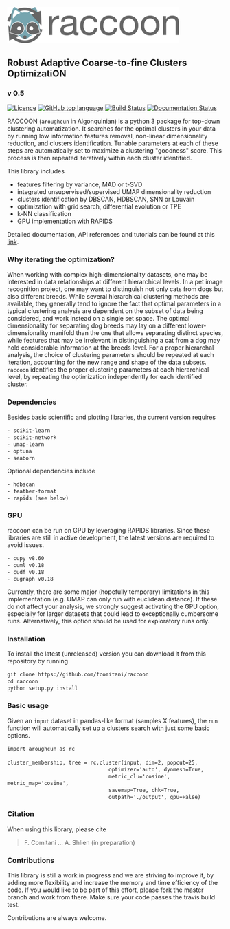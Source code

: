 <img src="docs/figs/logo_rc.png" width=400, padding=100>


## Robust Adaptive Coarse-to-fine Clusters OptimizatiON
### v 0.5

[![Licence](https://img.shields.io/github/license/fcomitani/raccoon?style=flat-square)](https://github.com/fcomitani/raccoon/blob/main/LICENSE)
[![GitHub top language](https://img.shields.io/github/languages/top/fcomitani/raccoon?style=flat-square)](https://github.com/fcomitani/raccoon/search?l=python)
[![Build Status](https://img.shields.io/travis/com/fcomitani/raccoon/main?style=flat-square)](https://travis-ci.com/fcomitani/raccoon)
[![Documentation Status](https://readthedocs.org/projects/aroughcun/badge/?version=latest&style=flat-square)](https://aroughcun.readthedocs.io/en/latest/?badge=latest)

RACCOON (`aroughcun` in Algonquinian) is a python 3 package for top-down clustering automatization. 
It searches for the optimal clusters in your data by running low information features removal, non-linear dimensionality reduction, and clusters identification. Tunable parameters at each of these steps are automatically set to maximize a clustering "goodness" score. This process is then repeated iteratively within each cluster identified.

This library includes

* features filtering by variance, MAD or t-SVD
* integrated unsupervised/supervised UMAP dimensionality reduction
* clusters identification by DBSCAN, HDBSCAN, SNN or Louvain
* optimization with grid search, differential evolution or TPE
* k-NN classification
* GPU implementation with RAPIDS

Detailed documentation, API references and tutorials can be found at this [link](https://aroughcun.readthedocs.io/en/latest/).

### Why iterating the optimization?

When working with complex high-dimensionality datasets, one may be interested in data relationships at different hierarchical levels. In a pet image recognition project, one may want to distinguish not only cats from dogs but also different breeds.
While several hierarchical clustering methods are available, they generally tend to ignore the fact that optimal parameters in a typical clustering analysis are dependent on the subset of data being considered, and work instead on a single set space. 
The optimal dimensionality for separating dog breeds may lay on a different lower-dimensionality manifold than the one that allows separating distinct species, while features that may be irrelevant in distinguishing a cat from a dog may hold considerable information at the breeds level. 
For a proper hierarchal analysis, the choice of clustering parameters should be repeated at each iteration, accounting for the new range and shape of the data subsets.
`raccoon` identifies the proper clustering parameters at each hierarchical level, by repeating the optimization independently for each identified cluster.  

### Dependencies

Besides basic scientific and plotting libraries, the current version requires

```
- scikit-learn
- scikit-network
- umap-learn
- optuna
- seaborn
```

Optional dependencies include

```
- hdbscan
- feather-format
- rapids (see below)
```

### GPU

raccoon can be run on GPU by leveraging RAPIDS libraries. Since these libraries are still in active development, the latest versions are required to avoid issues.

```
- cupy v8.60
- cuml v0.18
- cudf v0.18
- cugraph v0.18
```

Currently, there are some major (hopefully temporary) limitations in this implementation (e.g. UMAP can only run with euclidean distance).
If these do not affect your analysis, we strongly suggest activating the GPU option, especially for larger datasets that could lead to exceptionally cumbersome runs. Alternatively, this option should be used for exploratory runs only.

### Installation

<!--- raccoon releases can be easily installed through the python standard package manager  
`pip install aroughcun`.
--->

To install the latest (unreleased) version you can download it from this repository by running 
 
    git clone https://github.com/fcomitani/raccoon
    cd raccoon
    python setup.py install

### Basic usage

Given an `input` dataset in pandas-like format (samples X features), the `run` function will
automatically set up a clusters search with just some basic options. 

    import aroughcun as rc

    cluster_membership, tree = rc.cluster(input, dim=2, popcut=25,
                                     optimizer='auto', dynmesh=True,
                                     metric_clu='cosine', metric_map='cosine',
                                     savemap=True, chk=True,
                                     outpath='./output', gpu=False)

### Citation

When using this library, please cite

> F. Comitani ... A. Shlien (in preparation)

### Contributions

This library is still a work in progress and we are striving to improve it, by adding more flexibility and increase the memory and time efficiency of the code. If you would like to be part of this effort, please fork the master branch and work from there. Make sure your code passes the travis build test. 

Contributions are always welcome.
